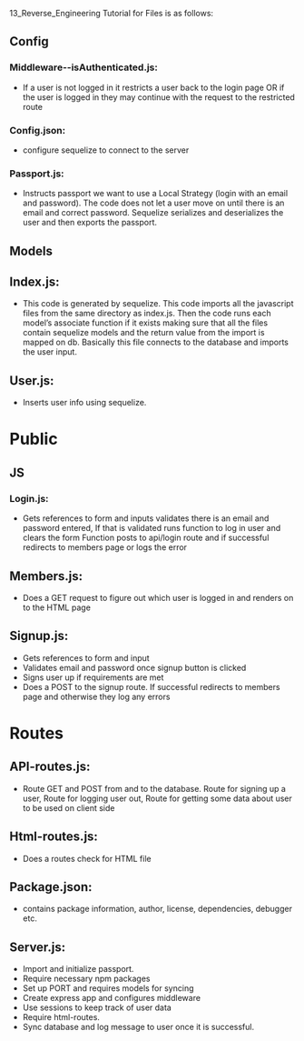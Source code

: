 13_Reverse_Engineering
Tutorial for Files is as follows:
## Config
### Middleware--isAuthenticated.js:
* If a user is not logged in it restricts a user back to the login page OR if the user is logged in they may continue with the request to the restricted route
### Config.json: 
* configure sequelize to connect to the server
### Passport.js: 
* Instructs passport we want to use a Local Strategy (login with an email and password). The code does not let a user move on until there is an email and correct password. Sequelize serializes and deserializes the user and then exports the passport.

## Models
## Index.js: 
* This code is generated by sequelize. This code imports all the javascript files from the same directory as index.js. Then the code runs each model’s associate function if it exists making sure that all the files contain sequelize models and the return value from the import is mapped on db. Basically this file connects to the database and imports the user input.
## User.js: 
* Inserts user info using sequelize. 

# Public
## JS
### Login.js: 
* Gets references to form and inputs validates there is an email and password entered, If that is validated runs function to log in user and clears the form
Function posts to api/login route and if successful redirects to members page or logs the error
## Members.js:
* Does a GET request to figure out which user is logged in and renders on to the HTML page
## Signup.js:
* Gets references to form and input
* Validates email and password once signup button is clicked
* Signs user up if requirements are met
* Does a POST to the signup route. If successful redirects to members page and otherwise they log any errors

# Routes
## API-routes.js: 
* Route GET and POST from and to the database. Route for signing up a user, Route for logging user out, Route for getting some data about user to be used on client side
## Html-routes.js: 
* Does a routes check for HTML file

## Package.json:
* contains package information, author, license, dependencies, debugger etc. 

## Server.js:

* Import and initialize passport.
* Require necessary npm packages
* Set up PORT and requires models for syncing
* Create express app and configures middleware
* Use sessions to keep track of user data
* Require html-routes.
* Sync database and log message to user once it is successful.
